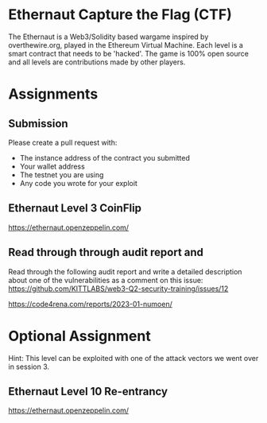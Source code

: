# Ethernaut Capture the Flag (CTF)
The Ethernaut is a Web3/Solidity based wargame inspired by overthewire.org, played in the Ethereum Virtual Machine. Each level is a smart contract that needs to be 'hacked'. The game is 100% open source and all levels are contributions made by other players.

# Assignments

## Submission
Please create a pull request with:
- The instance address of the contract you submitted
- Your wallet address
- The testnet you are using
- Any code you wrote for your exploit

## Ethernaut Level 3 CoinFlip
https://ethernaut.openzeppelin.com/

## Read through through audit report and 

Read through the following audit report and write a detailed description about one of the vulnerabilities as a comment on this issue: https://github.com/KITTLABS/web3-Q2-security-training/issues/12


https://code4rena.com/reports/2023-01-numoen/


# Optional Assignment
Hint: This level can be exploited with one of the attack vectors we went over in session 3.

## Ethernaut Level 10 Re-entrancy
https://ethernaut.openzeppelin.com/

